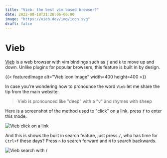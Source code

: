 ```yaml
---
title: "Vieb: the best vim based browser?"
date: 2022-08-18T21:20:06-06:00
image: "https://vieb.dev/img/icon.svg"
draft: false
---
```


# Vieb

[Vieb](https://vieb.dev/) is a web browser with vim bindings such as `j` and `k`
to move up and down. Unlike plugins for popular browsers, this feature is built
in by design.

{{< featuredImage alt="Vieb icon image" width=400 height=400 >}}

In case you're wondering how to pronounce the word `Vieb` let me share the tip
from the main website:

> Vieb is pronounced like "deep" with a "v" and rhymes with sheep

Here is a screenshot of the method used to "click" on a link, press `f` to enter
this mode.

![Vieb click on a link](https://vieb.dev/img/4.png)

And this is shows the built in search feature, just press `/`, who has time for
`Ctrl+f` these days? Press `n` to search forward and `N` to search backwards.

![Vieb search with / ](https://vieb.dev/img/5.png)
